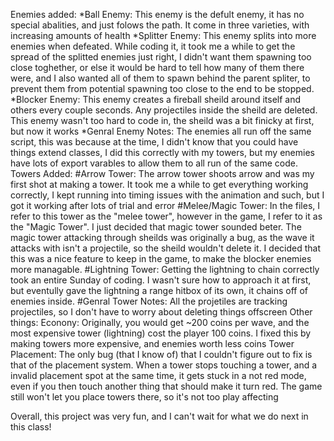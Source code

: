 Enemies added:
    *Ball Enemy:
        This enemy is the defult enemy, it has no special abalities, and just folows the path. It come in three varieties, with increasing amounts of health
    *Splitter Enemy:
        This enemy splits into more enemies when defeated. While coding it, it took me a while to get the spread of the splitted enemies just right, I didn't want them spawning too close toghether, or else it would be hard to tell how many of them there were, and I also wanted all of them to spawn behind the parent spliter, to prevent them from potential spawning too close to the end to be stopped.
    *Blocker Enemy:
        This enemy creates a fireball sheild around itself and others every couple seconds. Any projectiles inside the sheild are deleted. This enemy wasn't too hard to code in, the sheild was a bit finicky at first, but now it works
    *Genral Enemy Notes:
        The enemies all run off the same script, this was because at the time, I didn't know that you could have things extend classes, I did this correctly with my towers, but my enemies have lots of export varables to allow them to all run of the same code.
Towers Added:
    #Arrow Tower:
        The arrow tower shoots arrow and was my first shot at making a tower. It took me a while to get everything working correctly, I kept running into timing issues with the animation and such, but I got it working after lots of trial and error
    #Melee/Magic Tower:
        In the files, I refer to this tower as the "melee tower",  however in the game, I refer to it as the "Magic Tower". I just decided that magic tower sounded beter. The magic tower attacking through sheilds was originally a bug, as the wave it attacks with isn't a projectile, so the sheild wouldn't delete it. I decided that this was a nice feature to keep in the game, to make the blocker enemies more managable.
    #Lightning Tower:
        Getting the lightning to chain correctly took an entire Sunday of coding. I wasn't sure how to approach it at first, but eventully gave the lightning a range hitbox of its own, it chains off of enemies inside.
    #Genral Tower Notes:
        All the projetiles are tracking projectiles, so I don't have to worry about deleting things offscreen
Other things:
    Econony: 
        Originally, you would get ~200 coins per wave, and the most expensive tower (lightning) cost the player 100 coins. I fixed this by making towers more expensive, and enemies worth less coins
    Tower Placement:
        The only bug (that I know of) that I couldn't figure out to fix is that of the placement system. When a tower stops touching a tower, and a invalid placement spot at the same time, it gets stuck in a not red mode, even if you then touch another thing that should make it turn red. The game still won't let you place towers there, so it's not too play affecting

Overall, this project was very fun, and I can't wait for what we do next in this class!